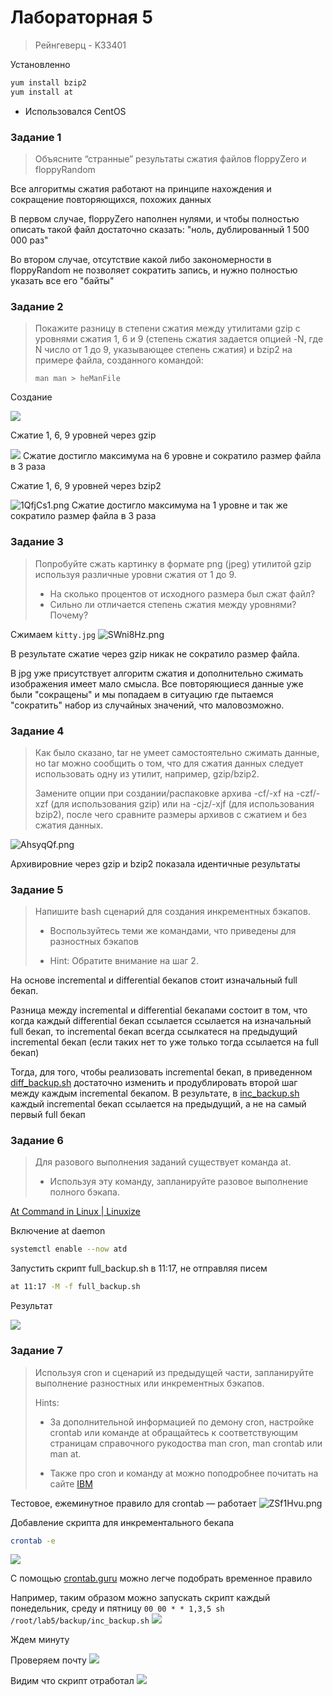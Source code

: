 # Лабораторная 5
> Рейнгеверц - K33401

Установленно
```bash
yum install bzip2
yum install at
```

- Использовался CentOS


### Задание 1
> Объясните “странные” результаты сжатия файлов floppyZero и floppyRandom
> 

Все алгоритмы сжатия работают на принципе нахождения и сокращение повторяющихся, похожих данных

В первом случае, floppyZero наполнен нулями, и чтобы полностью описать такой файл достаточно сказать: "ноль, дублированный 1 500 000 раз" 

Во втором случае, отсутствие какой либо закономерности в floppyRandom не позволяет сократить запись, и нужно полностью указать все его "байты"



### Задание 2
> Покажите разницу в степени сжатия между утилитами gzip с уровнями сжатия 1, 6 и 9 (степень сжатия задается опцией -N, где N число от 1 до 9, указывающее степень сжатия) и bzip2 на примере файла, созданного командой: 
> 
> `man man > heManFile`

Создание

![](https://i.imgur.com/XKRAn1G.png)

Сжатие 1, 6, 9 уровней через gzip 

![](https://i.imgur.com/s6VDYc9.png)
Сжатие достигло максимума на 6 уровне и сократило размер файла в 3 раза


Сжатие 1, 6, 9 уровней через bzip2 

![1QfjCs1.png](https://i.imgur.com/1QfjCs1.png)
Сжатие достигло максимума на 1 уровне и так же сократило размер файла в 3 раза

### Задание 3
> Попробуйте сжать картинку в формате png (jpeg) утилитой gzip используя различные уровни сжатия от 1 до 9. 
> - На сколько процентов от исходного размера
был сжат файл? 
> - Сильно ли отличается степень сжатия между уровнями? Почему?


Сжимаем `kitty.jpg`
![SWni8Hz.png](https://i.imgur.com/SWni8Hz.png)

В результате сжатие через gzip никак не сократило размер файла. 

В jpg уже присутствует алгоритм сжатия и дополнительно сжимать изображения имеет мало смысла. Все повторяющиеся данные уже были "сокращены" и мы попадаем в ситуацию где пытаемся "сократить" набор из случайных значений, что маловозможно.  


### Задание 4

> Как было сказано, tar не умеет самостоятельно сжимать данные, но tar можно сообщить о том, что для сжатия данных следует использовать одну из утилит, например, gzip/bzip2. 
> 
> Замените опции при создании/распаковке архива -cf/-xf на -czf/-xzf (для использования gzip) или на -cjz/-xjf (для использования bzip2), после чего сравните размеры архивов с сжатием и без сжатия данных.
> 

![AhsyqQf.png](https://i.imgur.com/AhsyqQf.png)

Архивировние через gzip и bzip2 показала идентичные результаты


### Задание 5
> Напишите bash сценарий для создания инкрементных бэкапов. 
> 
> - Воспользуйтесь теми же командами, что приведены для разностных бэкапов
> 
> - Hint: Обратите внимание на шаг 2.

На основе incremental и differential бекапов стоит изначальный full бекап. 

Разница между incremental и differential бекапами состоит в том, что когда каждый differential бекап ссылается ссылается на изначальный full бекап, то incremental бекап всегда ссылкатеся на предыдущий incremental бекап (если таких нет то уже только тогда ссылается на full бекап)

Тогда, для того, чтобы реализовать incremental бекап, в приведенном [diff_backup.sh](backup/diff_backup.sh) достаточно изменить и продублировать второй шаг между каждым incremental бекапом. В результате, в [inc_backup.sh](backup/inc_backup.sh) каждый incremental бекап ссылается на предыдущий, а не на самый первый full бекап

### Задание 6
> Для разового выполнения заданий существует команда at.
> - Используя эту команду, запланируйте разовое выполнение полного бэкапа.

[At Command in Linux \| Linuxize](https://linuxize.com/post/at-command-in-linux/)

Включение at daemon
```bash
systemctl enable --now atd
```

Запустить скрипт full_backup.sh в 11:17, не отправляя писем
```bash
at 11:17 -M -f full_backup.sh
```

Результат

![](https://i.imgur.com/qSvadzk.png)



### Задание 7
> Используя cron и сценарий из предыдущей части, запланируйте выполнение разностных или инкрементных бэкапов. 
> 
> Hints: 
> - За дополнительной информацией по демону cron, настройке crontab или команде at обращайтесь к соответствующим страницам справочного рукодоства man cron, man crontab или man at. 
> 
> - Также про cron и команду at можно поподробнее почитать на сайте [IBM](http://www.ibm.com/developerworks/ru/library/l-job-scheduling/) 
> 

Тестовое, ежеминутное правило для crontab ― работает
![ZSf1Hvu.png](https://i.imgur.com/ZSf1Hvu.png)



Добавление скрипта для инкрементального бекапа
```bash
crontab -e
```

![](https://i.imgur.com/dFzXqii.png)


С помощью [crontab.guru](https://crontab.guru/) можно легче подобрать временное правило

Например, таким образом можно запускать скрипт каждый понедельник, среду и пятницу
`00 00 * * 1,3,5 sh /root/lab5/backup/inc_backup.sh`
![](https://i.imgur.com/EcAARsh.png)



Ждем минуту


Проверяем почту
![](https://i.imgur.com/vS8d5Qp.png)


Видим что скрипт отработал
![](https://i.imgur.com/5IEr6lu.png)